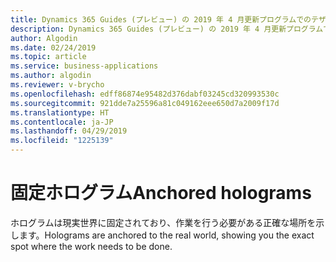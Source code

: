 ```yaml
---
title: Dynamics 365 Guides (プレビュー) の 2019 年 4 月更新プログラムでのテザー ホログラム機能
description: Dynamics 365 Guides (プレビュー) の 2019 年 4 月更新プログラムでのテザリングされたホログラム機能では、ホログラフィック テザーを使用して、現実世界の物理オブジェクトに指示カードを結び付けることができます。
author: Algodin
ms.date: 02/24/2019
ms.topic: article
ms.service: business-applications
ms.author: algodin
ms.reviewer: v-brycho
ms.openlocfilehash: edff86874e95482d376dabf03245cd320993530c
ms.sourcegitcommit: 921dde7a25596a81c049162eee650d7a2009f17d
ms.translationtype: HT
ms.contentlocale: ja-JP
ms.lasthandoff: 04/29/2019
ms.locfileid: "1225139"
---
```

# <a name="anchored-holograms"></a><span data-ttu-id="1b6f6-103">固定ホログラム</span><span class="sxs-lookup"><span data-stu-id="1b6f6-103">Anchored holograms</span></span>

<span data-ttu-id="1b6f6-104">ホログラムは現実世界に固定されており、作業を行う必要がある正確な場所を示します。</span><span class="sxs-lookup"><span data-stu-id="1b6f6-104">Holograms are anchored to the real world, showing you the exact spot where the work needs to be done.</span></span>
